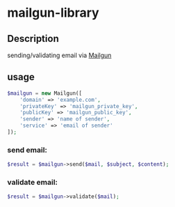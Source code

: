 # mailgun-library

## Description
sending/validating email via [Mailgun](https://www.mailgun.com/)

## usage
```php
$mailgun = new Mailgun([
    'domain' => 'example.com',
    'privateKey' => 'mailgun_private_key',
    'publicKey' => 'mailgun_public_key',
    'sender' => 'name of sender',
    'service' => 'email of sender'
]);
```
### send email:
```php
$result = $mailgun->send($mail, $subject, $content);
```

### validate email:
```php
$result = $mailgun->validate($mail);
```